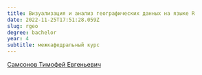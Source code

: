 ```yaml
---
title: Визуализация и анализ географических данных на языке R
date: 2022-11-25T17:51:28.059Z
slug: rgeo
degree: bachelor
year: 4
subtitle: межкафедральный курс
---
```


[Самсонов Тимофей Евгеньевич](./people/samsonov)
